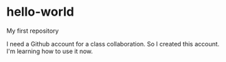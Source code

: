 # hello-world
My first repository

I need a Github account for a class collaboration. So I created this account. I'm learning how to use it now.
